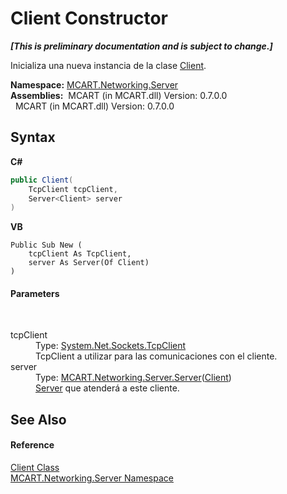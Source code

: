 # Client Constructor 
 _**\[This is preliminary documentation and is subject to change.\]**_

Inicializa una nueva instancia de la clase <a href="192fdf1f-b8af-3ec9-0055-92ff0e690de3">Client</a>.

**Namespace:**&nbsp;<a href="720af18e-2a17-584a-1ca8-e0e39906cbff">MCART.Networking.Server</a><br />**Assemblies:**&nbsp;&nbsp;MCART (in MCART.dll) Version: 0.7.0.0<br />&nbsp;&nbsp;MCART (in MCART.dll) Version: 0.7.0.0<br />

## Syntax

**C#**<br />
``` C#
public Client(
	TcpClient tcpClient,
	Server<Client> server
)
```

**VB**<br />
``` VB
Public Sub New ( 
	tcpClient As TcpClient,
	server As Server(Of Client)
)
```


#### Parameters
&nbsp;<dl><dt>tcpClient</dt><dd>Type: <a href="http://msdn2.microsoft.com/es-es/library/1612451t" target="_blank">System.Net.Sockets.TcpClient</a><br />TcpClient a utilizar para las comunicaciones con el cliente.</dd><dt>server</dt><dd>Type: <a href="6fa3083a-c860-4cc8-7bad-c8d06352c50b">MCART.Networking.Server.Server</a>(<a href="192fdf1f-b8af-3ec9-0055-92ff0e690de3">Client</a>)<br /><a href="104f68dc-6f60-dd27-bd63-fbf895d08487">Server</a> que atenderá a este cliente.</dd></dl>

## See Also


#### Reference
<a href="192fdf1f-b8af-3ec9-0055-92ff0e690de3">Client Class</a><br /><a href="720af18e-2a17-584a-1ca8-e0e39906cbff">MCART.Networking.Server Namespace</a><br />
